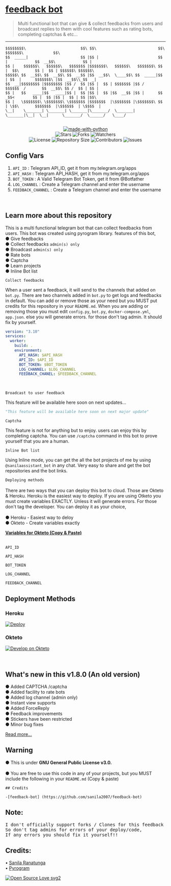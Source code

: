 
<h1 align= left><a href="https://t.me/sanilaassistant_bot">feedback bot</a> </h1>

> Multi functional bot that can give & collect feedbacks from users and broadcast replies to them with cool features such as rating bots, completing captchas & etc...

----
```
$$$$$$$$\                        $$\ $$\                           $$\             $$$$$$$\             $$\     
$$  _____|                       $$ |$$ |                          $$ |            $$  __$$\            $$ |    
$$ |    $$$$$$\   $$$$$$\   $$$$$$$ |$$$$$$$\   $$$$$$\   $$$$$$$\ $$ |  $$\       $$ |  $$ | $$$$$$\ $$$$$$\   
$$$$$\ $$  __$$\ $$  __$$\ $$  __$$ |$$  __$$\  \____$$\ $$  _____|$$ | $$  |      $$$$$$$\ |$$  __$$\\_$$  _|  
$$  __|$$$$$$$$ |$$$$$$$$ |$$ /  $$ |$$ |  $$ | $$$$$$$ |$$ /      $$$$$$  /       $$  __$$\ $$ /  $$ | $$ |    
$$ |   $$   ____|$$   ____|$$ |  $$ |$$ |  $$ |$$  __$$ |$$ |      $$  _$$<        $$ |  $$ |$$ |  $$ | $$ |$$\ 
$$ |   \$$$$$$$\ \$$$$$$$\ \$$$$$$$ |$$$$$$$  |\$$$$$$$ |\$$$$$$$\ $$ | \$$\       $$$$$$$  |\$$$$$$  | \$$$$  |
\__|    \_______| \_______| \_______|\_______/  \_______| \_______|\__|  \__|      \_______/  \______/   \____/
                                                                                              
```



<p align="center">
<a href="https://python.org"><img src="http://forthebadge.com/images/badges/made-with-python.svg" alt="made-with-python"></a>
<br>
    <img src="https://img.shields.io/github/stars/sanila2007/Sanila-Assistant-Bot?style=for-the-badge" alt="Stars">
    <img src="https://img.shields.io/github/forks/sanila2007/Sanila-Assistant-Bot?style=for-the-badge" alt="Forks">
    <img src="https://img.shields.io/github/watchers/sanila2007/Sanila-Assistant-Bot?style=for-the-badge" alt="Watchers"> 
<br>
    <img src="https://img.shields.io/github/license/sanila2007/Sanila-Assistant-Bot?style=for-the-badge" alt="License">
    <img src="https://img.shields.io/github/repo-size/sanila2007/Sanila-Assistant-Bot?style=for-the-badge" alt="Repository Size">
    <img src="https://img.shields.io/github/contributors/sanila2007/Sanila-Assistant-Bot?style=for-the-badge" alt="Contributors">
    <img src="https://img.shields.io/github/issues/sanila2007/Sanila-Assistant-Bot?style=for-the-badge" alt="Issues">
</p>  


## Config Vars
1. `API_ID` : Telegram API_ID, get it from my.telegram.org/apps
2. `API_HASH` : Telegram API_HASH, get it from my.telegram.org/apps
3. `BOT_TOKEN` : A Valid Telegram Bot Token, get it from @Botfather
4. `LOG_CHANNEL` : Create a Telegram channel and enter the username 
5. `FEEDBACK_CHANNEL` : Create a Telegram channel and enter the username
<br>

## Learn more about this repository

This is a multi functional telegram bot that can collect feedbacks from users. This bot was created using pyrogram library.
features of this bot,<br>
       ● Give feedbacks<br>
       ● Collect feedbacks `admin(s) only`<br>
       ● Broadcast `admin(s) only`<br>
       ● Rate bots <br>
       ● Captcha<br>
       ● Learn projects<br>
       ● Inline Bot list<br>
       
`Collect feedbacks`<br>

When a user sent a feedback, it will send to the channels that added on `bot.py`. There are two channels added in `bot.py` to get 
logs and feedbacks in default. You can add or remove those as your need but you MUST put credits for this repository in your `README.md`. When you are adding or removing those you must edit `config.py`, `bot.py`, `docker-compose.yml`, `app.json`. else you will generate errors. for those don't tag admin. It should fix by yourself.<br>
```yml
version: "3.10"
services:
  worker:
    build: .
    environment:
      API_HASH: $API_HASH
      API_ID: $API_ID
      BOT_TOKEN: $BOT_TOKEN
      LOG_CHANNEL: $LOG_CHANNEL
      FEEDBACK_CHANEL: $FEEDBACK_CHANNEL
```
<br>

`Broadcast to user feedback`

This feature will be available here soon on next updates...<br>

```python
"This feature will be available here soon on next major update"
```

`Captcha`

This feature is not for anything but to enjoy. users can enjoy this by completing captcha. You can use `/captcha` command in this bot to prove yourself that you are a human. 

`Inline Bot list`

Using Inline mode, you can get the all the bot projects of me by using ```@sanilaassistant_bot``` in any chat. Very easy to share and get the bot repositories and the bot links.

`Deploying methods` <br><br>
There are two ways that you can deploy this bot to cloud. Those are Okteto & Heroku. Heroku is the easiest way to deploy. If you are using Otketo you must create variables EXACTLY. Unless it will generate errors. For those don't tag the developer. You can deploy it as your choice,<br><br>
● Heroku - Easiest way to deloy<br>
● Okteto - Create variables exactly<br>

<u><b>Variables for Okteto (Copy & Paste)</b></u><br><br>
```
API_ID
``` 
```
API_HASH
```
```
BOT_TOKEN
``` 
```
LOG_CHANNEL
```
```
FEEDBACK_CHANNEL
``` 
  
## Deployment Methods

### Heroku

[![Deploy](https://www.herokucdn.com/deploy/button.svg)](https://heroku.com/deploy?template=https://github.com/sanila2007/Sanila-Assistant-Bot)
   
### Okteto

[![Develop on Okteto](https://okteto.com/develop-okteto.svg)](https://cloud.okteto.com)
     
<br>

## What's new in this v1.8.0 (An old version)

● Added CAPTCHA /captcha<br>
● Added facility to rate bots<br>
● Added log channel (admin only)<br>
● Instant view supports<br>
● Added ForceReply<br>
● Feedback improvements<br>
● Stickers have been restricted<br>
● Minor bug fixes<br>

<a href="https://github.com/sanila2007/feedback-bot/blob/mai/release%20notes/release_notes.txt">Read more...</a>

  
   
## Warning
 ● This is under <b>GNU General Public License v3.0.</b><br><br>
 ● You are free to use this code in any of your projects, but you MUST include the following in your `README.md` (Copy & paste)<br>

```
## Credits
 
-[feedback-bot] (https://github.com/sanila2007/feedback-bot)

```

## Note: <br>

<pre>I don't officially support forks / Clones for this feedback bot,
So don't tag admins for errors of your deploy/code, 
If any errors you should fix it yourself!!</pre>


## Credits: <br>
 • <a href="https://github.com/sanila2007">Sanila Ranatunga</a> <br>
 • <a href="https://github.com/pyrogram/pyrogram">Pyrogram</a> 
  
[![Open Source Love svg2](https://badges.frapsoft.com/os/v2/open-source.svg?v=103)](https://github.com/sanila2007/feedback-bot)   
